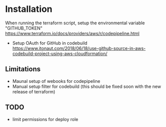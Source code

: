 # Installation

When running the terraform script, setup the environmental variable "GITHUB_TOKEN" https://www.terraform.io/docs/providers/aws/r/codepipeline.html

- Setup OAuth for GitHub in codebuild https://www.itonaut.com/2018/06/18/use-github-source-in-aws-codebuild-project-using-aws-cloudformation/

## Limitations

- Maunal setup of webooks for codepipeline
- Manual setup filter for codebuild (this should be fixed soon with the new release of terraform)

## TODO

- limit permissions for deploy role

